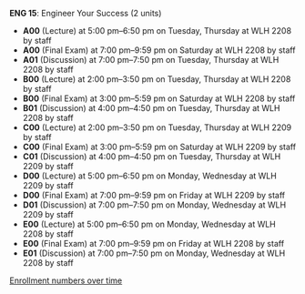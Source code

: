 **ENG 15**: Engineer Your Success (2 units)

- **A00** (Lecture) at 5:00 pm–6:50 pm on Tuesday, Thursday at WLH 2208 by staff
- **A00** (Final Exam) at 7:00 pm–9:59 pm on Saturday at WLH 2208 by staff
- **A01** (Discussion) at 7:00 pm–7:50 pm on Tuesday, Thursday at WLH 2208 by staff
- **B00** (Lecture) at 2:00 pm–3:50 pm on Tuesday, Thursday at WLH 2208 by staff
- **B00** (Final Exam) at 3:00 pm–5:59 pm on Saturday at WLH 2208 by staff
- **B01** (Discussion) at 4:00 pm–4:50 pm on Tuesday, Thursday at WLH 2208 by staff
- **C00** (Lecture) at 2:00 pm–3:50 pm on Tuesday, Thursday at WLH 2209 by staff
- **C00** (Final Exam) at 3:00 pm–5:59 pm on Saturday at WLH 2209 by staff
- **C01** (Discussion) at 4:00 pm–4:50 pm on Tuesday, Thursday at WLH 2209 by staff
- **D00** (Lecture) at 5:00 pm–6:50 pm on Monday, Wednesday at WLH 2209 by staff
- **D00** (Final Exam) at 7:00 pm–9:59 pm on Friday at WLH 2209 by staff
- **D01** (Discussion) at 7:00 pm–7:50 pm on Monday, Wednesday at WLH 2209 by staff
- **E00** (Lecture) at 5:00 pm–6:50 pm on Monday, Wednesday at WLH 2208 by staff
- **E00** (Final Exam) at 7:00 pm–9:59 pm on Friday at WLH 2208 by staff
- **E01** (Discussion) at 7:00 pm–7:50 pm on Monday, Wednesday at WLH 2208 by staff

[Enrollment numbers over time](./ENG15.tsv)
